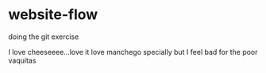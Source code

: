 # website-flow
doing the git exercise 

I love cheeseeee...love it
love manchego specially but I feel bad for the poor vaquitas

